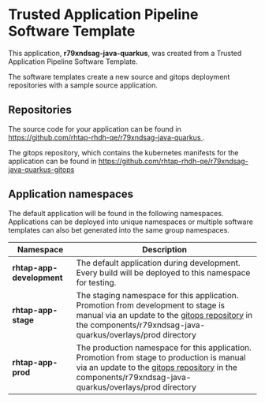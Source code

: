 # Trusted Application Pipeline Software Template

This application, **r79xndsag-java-quarkus**, was created from a Trusted Application Pipeline Software Template.

The software templates create a new source and gitops deployment repositories with a sample source application. 

## Repositories

The source code for your application can be found in [https://github.com/rhtap-rhdh-qe/r79xndsag-java-quarkus ](https://github.com/rhtap-rhdh-qe/r79xndsag-java-quarkus ).
 
The gitops repository, which contains the kubernetes manifests for the application can be found in 
[https://github.com/rhtap-rhdh-qe/r79xndsag-java-quarkus-gitops ](https://github.com/rhtap-rhdh-qe/r79xndsag-java-quarkus-gitops ) 

## Application namespaces 

The default application will be found in the following namespaces. Applications can be deployed into unique namespaces or multiple software templates can also bet generated into the same group namespaces.  

|  Namespace   |  Description   |  
| -------- | -------- |   
| **rhtap-app-development** | The default application during development. Every build will be deployed to this namespace for testing. | 
| **rhtap-app-stage** | The staging namespace for this application. Promotion from development to stage is manual via an update to the [gitops repository](https://github.com/rhtap-rhdh-qe/r79xndsag-java-quarkus-gitops ) in the components/r79xndsag-java-quarkus/overlays/prod directory |  
| **rhtap-app-prod** | The production namespace for this application. Promotion from stage to production is manual via an update to the [gitops repository](https://github.com/rhtap-rhdh-qe/r79xndsag-java-quarkus-gitops ) in the components/r79xndsag-java-quarkus/overlays/prod directory | 